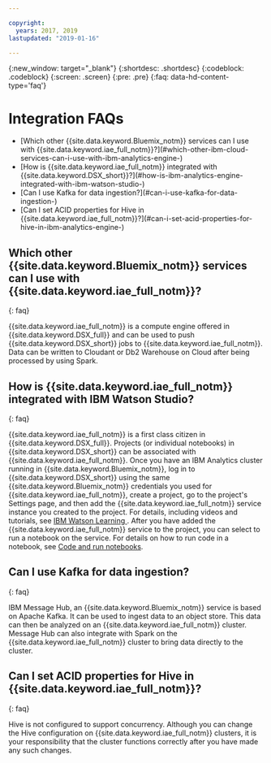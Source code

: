 ```yaml
---

copyright:
  years: 2017, 2019
lastupdated: "2019-01-16"

---
```


<!-- Attribute definitions -->
{:new_window: target="_blank"}
{:shortdesc: .shortdesc}
{:codeblock: .codeblock}
{:screen: .screen}
{:pre: .pre}
{:faq: data-hd-content-type='faq'}


# Integration FAQs

<ul>
<li>[Which other {{site.data.keyword.Bluemix_notm}} services can I use with {{site.data.keyword.iae_full_notm}}?](#which-other-ibm-cloud-services-can-i-use-with-ibm-analytics-engine-)</li>
<li>[How is {{site.data.keyword.iae_full_notm}} integrated with {{site.data.keyword.DSX_short}}?](#how-is-ibm-analytics-engine-integrated-with-ibm-watson-studio-)</li>
<li>[Can I use Kafka for data  ingestion?](#can-i-use-kafka-for-data-ingestion-)</li>
<li>[Can I set ACID properties for Hive in {{site.data.keyword.iae_full_notm}}?](#can-i-set-acid-properties-for-hive-in-ibm-analytics-engine-)</li>
</ul>

## Which other {{site.data.keyword.Bluemix_notm}} services can I use with {{site.data.keyword.iae_full_notm}}?
{: faq}

{{site.data.keyword.iae_full_notm}} is a compute engine offered in {{site.data.keyword.DSX_full}} and can be used to push {{site.data.keyword.DSX_short}} jobs to {{site.data.keyword.iae_full_notm}}. Data can be written to Cloudant or Db2 Warehouse on Cloud after being processed by using Spark.

## How is {{site.data.keyword.iae_full_notm}} integrated with IBM Watson Studio?
{: faq}

{{site.data.keyword.iae_full_notm}} is a first class citizen in {{site.data.keyword.DSX_full}}. Projects (or individual notebooks) in
{{site.data.keyword.DSX_short}} can be associated with {{site.data.keyword.iae_full_notm}}. Once you have an
IBM Analytics cluster running in {{site.data.keyword.Bluemix_notm}}, log in to {{site.data.keyword.DSX_short}} using the same {{site.data.keyword.Bluemix_notm}} credentials you used for {{site.data.keyword.iae_full_notm}}, create a project, go to the project's Settings page, and then add  the {{site.data.keyword.iae_full_notm}} service instance you created to the  project. For details, including videos and tutorials, see [IBM Watson Learning ](https://developer.ibm.com/clouddataservices/docs/analytics-engine/get-started/).
After you have added the {{site.data.keyword.iae_full_notm}} service to the project, you can select to run a notebook on the service. For details on how to run code in a notebook, see [Code and run notebooks](https://dataplatform.ibm.com/docs/content/analyze-data/code-run-notebooks.html?audience=wdp&context=analytics).

## Can I use Kafka for data ingestion?
{: faq}

IBM Message Hub, an {{site.data.keyword.Bluemix_notm}} service is based on Apache Kafka. It can be used to ingest data to an object store. This data can then be analyzed on an {{site.data.keyword.iae_full_notm}} cluster. Message Hub can also integrate with Spark on the {{site.data.keyword.iae_full_notm}} cluster to bring data directly to the cluster.

## Can I set ACID properties for Hive in {{site.data.keyword.iae_full_notm}}?
{: faq}

Hive is not configured to support concurrency. Although you can  change the Hive configuration on {{site.data.keyword.iae_full_notm}} clusters, it is your responsibility that the cluster functions correctly after you have made any such changes.
